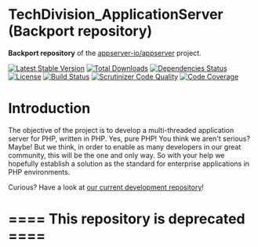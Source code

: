 # TechDivision_ApplicationServer (Backport repository)

**Backport repository** of the [appserver-io/appserver](https://github.com/appserver-io/appserver) project.

[![Latest Stable Version](https://poser.pugx.org/techdivision/appserver/v/stable.png)](https://packagist.org/packages/techdivision/appserver) [![Total Downloads](https://poser.pugx.org/techdivision/appserver/downloads.png)](https://packagist.org/packages/techdivision/appserver) [![Dependencies Status](https://depending.in/techdivision/TechDivision_ApplicationServer.png)](http://depending.in/techdivision/TechDivision_ApplicationServer) [![License](https://poser.pugx.org/techdivision/appserver/license.png)](https://packagist.org/packages/techdivision/appserver) [![Build Status](https://travis-ci.org/techdivision/TechDivision_ApplicationServer.png)](https://travis-ci.org/techdivision/TechDivision_ApplicationServer) [![Scrutinizer Code Quality](https://scrutinizer-ci.com/g/techdivision/TechDivision_ApplicationServer/badges/quality-score.png?b=master)](https://scrutinizer-ci.com/g/techdivision/TechDivision_ApplicationServer/?branch=master) [![Code Coverage](https://scrutinizer-ci.com/g/techdivision/TechDivision_ApplicationServer/badges/coverage.png?b=master)](https://scrutinizer-ci.com/g/techdivision/TechDivision_ApplicationServer/?branch=master)

# Introduction

The objective of the project is to develop a multi-threaded application server for PHP, written in PHP. Yes, pure PHP! You think we 
aren't serious? Maybe! But we think, in order to enable as many developers in our great community, this will be the one and only way. 
So with your help we hopefully establish a solution as the standard for enterprise applications in PHP environments.

Curious? Have a look at [our current development repository](https://github.com/appserver-io/appserver)!

# ==== This repository is deprecated ====
